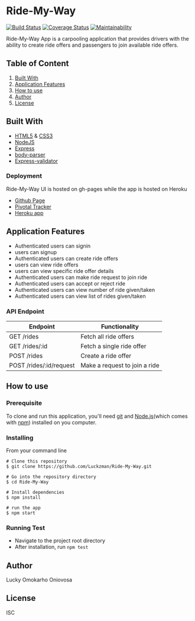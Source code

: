 # Ride-My-Way
[![Build Status](https://travis-ci.org/Luckzman/Ride-My-Way.svg?branch=develop)](https://travis-ci.org/Luckzman/Ride-My-Way)
[![Coverage Status](https://coveralls.io/repos/github/Luckzman/Ride-My-Way/badge.svg)](https://coveralls.io/github/Luckzman/Ride-My-Way)
[![Maintainability](https://api.codeclimate.com/v1/badges/11ca2d3bbdce9641bc2c/maintainability)](https://codeclimate.com/github/Luckzman/Ride-My-Way/maintainability)

Ride-My-Way App is a carpooling application that provides drivers with the ability to create ride offers
and passengers to join available ride offers.

## Table of Content 
1. [Built With](#built-with)
2. [Application Features](#application-features)
3. [How to use](#how-to-use)
4. [Author](#author)
5. [License](#license)

## Built With
* [HTML5](https://developer.mozilla.org/en-US/docs/Web/Guide/HTML/HTML5) & [CSS3](https://developer.mozilla.org/en-US/docs/Web/CSS/CSS3)
* [NodeJS](https://nodejs.org/en/)
* [Express](https://expressjs.com/)
* [body-parser](https://www.npmjs.com/package/body-parser)
* [Express-validator](https://www.npmjs.com/package/express-validator)

### Deployment
Ride-My-Way UI is hosted on gh-pages while the app is hosted on Heroku
* [Github Page](https://luckzman.github.io/Ride-My-Way/UI/index.html)
* [Pivotal Tracker](https://www.pivotaltracker.com/n/projects/2177986)
* [Heroku app](https://ridemywayapp.herokuapp.com)

## Application Features
* Authenticated users can signin
* users can signup
* Authenticated users can create ride offers
* users can view ride offers
* users can view specific ride offer details
* Authenticated users can make ride request to join ride
* Authenticated users can accept or reject ride
* Authenticated users can view number of ride given/taken
* Authenticated users can view list of rides given/taken

### API Endpoint
Endpoint | Functionality
-------- | -------------
GET  /rides | Fetch all ride offers
GET /rides/:id | Fetch a single ride offer
POST /rides | Create a ride offer
POST /rides/:id/request | Make a request to join a ride

## How to use
### Prerequisite
To clone and run this application, you'll need [git](https://git-scm.com/downloads) and [Node.js](https://nodejs.org/en/download/)(which comes with [npm](https://www.npmjs.com/)) installed on you computer.

### Installing
From your command line
```
# Clone this repository
$ git clone https://github.com/Luckzman/Ride-My-Way.git

# Go into the repository directory
$ cd Ride-My-Way

# Install dependencies
$ npm install

# run the app
$ npm start
```

### Running Test
* Navigate to the project root directory
* After installation, run `npm test`

## Author
Lucky Omokarho Oniovosa

## License
ISC

